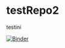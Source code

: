 # testRepo2
testini

[![Binder](https://mybinder.org/badge_logo.svg)](https://mybinder.org/v2/gh/ImanariRoll/testRepo2/master?filepath=test.ipynb)

